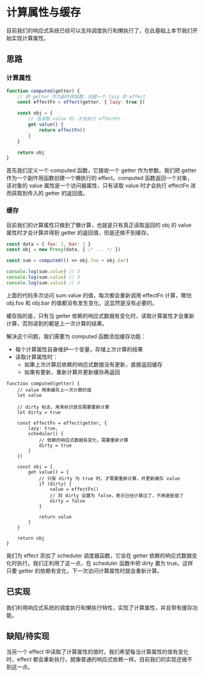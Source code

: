 # 计算属性与缓存
目前我们的响应式系统已经可以支持调度执行和懒执行了，在此基础上本节我们开始实现计算属性。

## 思路
### 计算属性
```js
function computed(getter) {
    // 把 getter 作为副作用函数，创建一个 lazy 的 effect
    const effectFn = effect(getter, { lazy: true })

    const obj = {
        // 当读取 value 时，才会执行 effectFn
        get value() {
            return effectFn()
        }
    }

    return obj
}
```
首先我们定义一个 computed 函数，它接收一个 getter 作为参数。我们把 getter 作为一个副作用函数创建一个懒执行的 effect。computed 函数返回一个对象，该对象的 value 属性是一个访问器属性，只有读取 value 时才会执行 effectFn 进而获取到传入的 getter 的返回值。

### 缓存
目前我们的计算属性只做到了懒计算，也就是只有真正读取返回的 obj 的 value 属性时才会计算并得到 getter 的返回值，但是还做不到缓存。
```js
const data = { foo: 1, bar: 2 }
const obj = new Proxy(data, { /* ... */ })

const sum = computed(() => obj.foo + obj.bar)

console.log(sum.value) // 3
console.log(sum.value) // 3
console.log(sum.value) // 3
```
上面的代码多次访问 sum.value 的值，每次都会重新调用 effectFn 计算，哪怕 obj.foo 和 obj.bar 的值都没有发生变化，这显然是没有必要的。

缓存指的是，只有当 getter 依赖的响应式数据有变化时，读取计算属性才会重新计算，否则读到的都是上一次计算的结果。  

解决这个问题，我们需要为 computed 函数添加缓存功能：
* 每个计算属性自身维护一个变量，存储上次计算的结果
* 读取计算属性时：
  * 如果上次计算后依赖的响应式数据没有更新，直接返回缓存
  * 如果有更新，重新计算并更新缓存再返回

```js{2-3,5-6,10-13,18-25}
function computed(getter) {
    // value 用来缓存上一次计算的值
    let value

    // dirty 标志，用来标识是否需要重新计算
    let dirty = true

    const effectFn = effect(getter, {
        lazy: true,
        scheduler() {
            // 依赖的响应式数据有变化，需要重新计算
            dirty = true
        }
    })

    const obj = {
        get value() = {
            // 只有 dirty 为 true 时，才需要重新计算，并更新缓存 value
            if (dirty) {
                value = effectFn()
                // 将 dirty 设置为 false，表示已经计算过了，不再是脏值了
                dirty = false
            }

            return value
        }
    }

    return obj
}
```
我们为 effect 添加了 scheduler 调度器函数，它会在 getter 依赖的响应式数据变化时执行。我们正利用了这一点，在 scheduler 函数中把 dirty 置为 true。这样只要 getter 的依赖有变化，下一次访问计算属性时就会重新计算。

## 已实现
我们利用响应式系统的调度执行和懒执行特性，实现了计算属性，并且带有缓存功能。

## 缺陷/待实现
当另一个 effect 中读取了计算属性的值时，我们希望每当计算属性的值有变化时，effect 都会重新执行，就像普通的响应式依赖一样。目前我们的实现还做不到这一点。